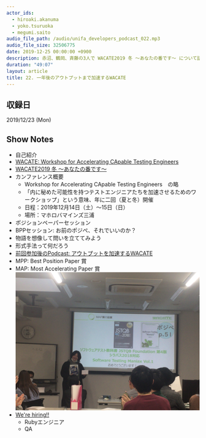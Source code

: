 ```yaml
---
actor_ids:
  - hiroaki.akanuma
  - yoko.tsuruoka
  - megumi.saito
audio_file_path: /audio/unifa_developers_podcast_022.mp3
audio_file_size: 32506775
date: 2019-12-25 00:00:00 +0900
description: 赤沼、鶴岡、斉藤の3人で WACATE2019 冬 〜あなたの番です〜 について話しました。
duration: "49:07"
layout: article
title: 22. 一年後のアウトプットまで加速するWACATE
---
```


## 収録日

2019/12/23 (Mon)

## Show Notes

- 自己紹介
- [WACATE: Workshop for Accelerating CApable Testing Engineers](https://wacate.jp/)
- [WACATE2019 冬 〜あなたの番です〜](https://wacate.jp/workshops/2019winter/)
- カンファレンス概要
  - Workshop for Accelerating CApable Testing Engineers　の略
  - 「内に秘めた可能性を持つテストエンジニアたちを加速させるためのワークショップ」という意味、年に二回（夏と冬）開催
  - 日程：2019年12月14日（土）～15日（日）
  - 場所：マホロバマインズ三浦
- ポジションペーパーセッション
- BPPセッション: お前のポジぺ、それでいいのか？
- 物語を想像して問いを立ててみよう
- 形式手法って何だろう
- [前回参加後のPodcast: アウトプットを加速するWACATE](https://podcast.unifa-e.com/episode/13)
- MPP: Best Position Paper 賞
- MAP: Most Accelerating Paper 賞
![map_award](/images/snapshots/22/map_award.jpg)
- [We're hiring!!](https://recruit.jobcan.jp/unifa-e/list)
  - Rubyエンジニア
  - QA
